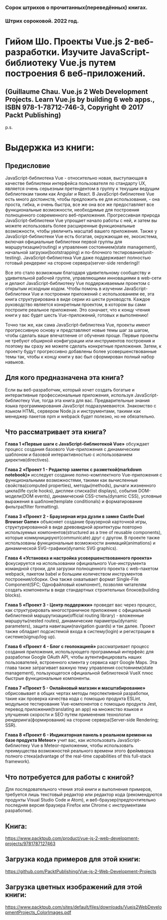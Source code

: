 ### Сорок штрихов о прочитанных(переведённых) книгах. 
### Штрих сороковой. 2022 год.

# Гийом Шо. Проекты Vue.js 2-веб-разработки. Изучите JavaScript-библиотеку Vue.js путем построения 6 веб-приложений.
## (Guillaume Chau. Vue.js 2 Web Development Projects. Learn Vue.js by building 6 web apps., ISBN 978-1-78712-746-3, Copyright © 2017 Packt Publishing)

p.s.

# Выдержка из книги:


## Предисловие

JavaScript-библиотека Vue - относительно новая, выступающая в качестве библиотеки интерфейса пользователя по стандарту UX, является очень серьезным претендентом в группу к текущим ведущим библиотекам таким как Angular и React. В JavaScript-библиотеке Vue есть много достоинств, чтобы предложить ее для использования, - она проста, гибка, и очень быстра, все же она все же предоставляет все функциональные возможности, необходимые для построения полноценного современного веб-приложения.
Прогрессивная природа JavaScript-библиотеки Vue упрощает начало работы с ней, и затем вы можете использовать более расширенные функциональные возможности, чтобы увеличить масштаб вашего приложения. Также у JavaScript-библиотеки  Vue есть богатая, окружающая ее, экосистема, включая официальные библиотеки первой группы для маршрутизации(routing) и управления состоянием(state management), начальной загрузки(bootstrapping) и по-блочного тестирования(unit-testing). JavaScript-библиотека Vue даже поддерживает полностью готовый рендеринг на стороне сервера(server-side rendering)!

Все это стало возможным благодаря удивительному сообществу и удивительной рабочей группе, управляющими инновациями в web-сети и делают JavaScript-библиотеку Vue поддерживаемым проектом с открытым исходным кодом.
Чтобы помочь в изучении JavaScript-библиотеки Vue и построении приложений с использованием ее, эта книга структурирована в виде серии из шести руководств. Каждое руководство является конкретным проектом, в котором вы сами построите реальное приложение. Это означает, что к концу чтения книги у вас будет шесть Vue-приложений, готовых и выполнению!

Точно так же, как сама JavaScript-библиотека Vue, проекты имеют прогрессивную основу и представляют новые темы шаг за шагом, чтобы сделать ваше впечатление от обучения проще. Первые проекты не требуют обширной конфигурации или инструментов построения и поэтому вы сразу же можете сделать конкретные приложения. Затем, к проекту будут прогрессивно добавлены более усовершенствованные темы так, чтобы к концу книги у вас был сформирован полный набор навыков.

## Для кого предназначена эта книга?

Если вы веб-разработчик, который хочет создать богатые и интерактивные профессиональные приложения, используя JavaScript-библиотеку Vue, тогда эта книга для вас. Предварительные знания языка программирования JavaScript подразумеваются. Знакомство с языком  HTML, сервером Node.js и инструментами, такими как менеджер пакетов npm и webpack будет полезно, но не обязательно.

## Что рассматривает эта книга?

**Глава 1 «Первые шаги с JavaScript-библиотекой Vue»** обсуждает процесс создания базового Vue-приложения с динамическим шаблоном и базовой интерактивностью с использованием директив(directives).

**Глава 2 «Проект 1 - Редактор заметок с разметкой(markdown notebook)»** исследует создание полно-комплектного Vue-приложения с функциональными возможностями, такими как вычисленные свойства(computed properties), методы(methods), рычаги жизненного цикла(life cycle hooks), дисплеи списка(list displays), события DOM-модели(DOM events), динамический CSS-стиль(dynamic CSS), условные выражения в шаблоне(template conditionals) и форматирование фильтра(filter formatting).

**Глава 3 «Проект 2 - Браузерная игра дуэли в замке Castle Duel Browser Game»** объясняет создание браузерной карточной игры, структурированной в виде древовидной архитектуры повторно используемых компонентов(structured as a tree of reusable components), которые коммуницируют(communicate) друг с другом. В проекте также использованы функциональные возможности анимаций(animations) и динамической SVG-графики(dynamic SVG graphics).

**Глава 4 «Установка и настройка усовершенствованного проекта»** фокусируется на использовании официального Vue-инструмента командной строки, для загрузки полноценного проекта с web-пакетом webpack, пакетом babel и большим количеством инструментов построения/сборки. Она также охватывает формат Single-File Component(SFC; Однофайловый компонент), позволяя читателям создать компоненты в виде стандартных строительных блоков(building blocks).

**Глава 5 «Проект 3 - Центр поддержки»** проведет вас через процесс, как структурировать многостраничное приложение с официальной библиотекой маршрутизации(official routing library) - вложенные маршруты(nested routes), динамические параметры(dynamic parameters), защита навигации(navigation guards) и так далее. Проект также обладает подсистемой входа в систему(login) и регистрации в системе(signup/log up).

**Глава 6 «Проект 4 - Блог с геолокацией»** рассматривает процесс создания приложения, использующего программный интерфейс для разработки Google OAuth API, чтобы аутентифицировать наших пользователей, встроенного клиента у сервиса карт Google Maps. Эта глава также затрагивает важную тему управления состоянием(state management), пользующегося официальной библиотекой VueX плюс быстрые функциональные компоненты. 

**Глава 7 «Проект 5 - Онлайновый магазин и масштабирование»** обрисовывает в общих чертах методы перспективной разработки, такие как проверка качества кода с помощью продукта ESLint, модульное тестирование Vue-компонентов с помощью продукта Jest, перевод приложения(translating an app) на множество языков и улучшения скорости и SEO путем применения технологии рендеринга(формирования) на стороне сервера(Server-side Rendering; SSR).

**Глава 8 «Проект 6 - Индикаторная панель в реальном времени на базе продукта Meteor»** учит вас, как использовать JavaScript-библиотеку Vue в Meteor-приложении, чтобы использовать преимущества возможностей реального времени этого фреймворка полного стека(advantage of the real-time capabilities of this full-stack framework).

## Что потребуется для работы с книгой?

Для последовательного чтения этой книги и выполнения примеров, требуется лишь текстовый редактор или редактор кода (рекомендуются продукты Visual Studio Code и Atom), и веб-браузер(предпочтительно последняя версия браузера Firefox или Chrome с инструментами разработки).

## Книга:
https://www.packtpub.com/product/vue-js-2-web-development-projects/9781787127463

## Загрузка кода примеров для этой книги:
https://github.com/PacktPublishing/Vue-js-2-Web-Development-Projects


## Загрузка цветных изображений для этой книги:
https://www.packtpub.com/sites/default/files/downloads/Vuejs2WebDevelopmentProjects_ColorImages.pdf


